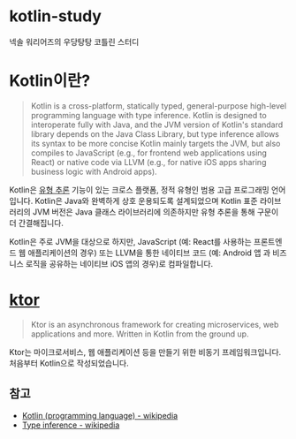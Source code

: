 # kotlin-study
넥솔 워리어즈의 우당탕탕 코틀린 스터디


# Kotlin이란?
> Kotlin is a cross-platform, statically typed, general-purpose high-level programming language with type inference. 
> Kotlin is designed to interoperate fully with Java, and the JVM version of Kotlin's standard library depends on the Java Class Library,
> but type inference allows its syntax to be more concise
> Kotlin mainly targets the JVM, but also compiles to JavaScript (e.g., for frontend web applications using React) or native
> code via LLVM (e.g., for native iOS apps sharing business logic with Android apps).

Kotlin은 [유형 추론](https://en.wikipedia.org/wiki/Type_inference) 기능이 있는 크로스 플랫폼, 정적 유형인 범용 고급 프로그래밍 언어입니다. 
Kotlin은 Java와 완벽하게 상호 운용되도록 설계되었으며 Kotlin 표준 라이브러리의 JVM 버전은 Java 클래스 라이브러리에 의존하지만 유형 추론을 통해 구문이 더 간결해집니다.

Kotlin은 주로 JVM을 대상으로 하지만, JavaScript (예: React를 사용하는 프론트엔드 웹 애플리케이션의 경우) 또는 LLVM을 통한 네이티브 코드
(예: Android 앱 과 비즈니스 로직을 공유하는 네이티브 iOS 앱의 경우)로 컴파일합니다.


# [ktor](https://github.com/ktorio/ktor)
> Ktor is an asynchronous framework for creating microservices, web applications and more. Written in Kotlin from the ground up.

Ktor는 마이크로서비스, 웹 애플리케이션 등을 만들기 위한 비동기 프레임워크입니다. 처음부터 Kotlin으로 작성되었습니다.


## 참고
- [Kotlin (programming language) - wikipedia](https://en.wikipedia.org/wiki/Kotlin_(programming_language))
- [Type inference - wikipedia](https://en.wikipedia.org/wiki/Type_inference)
